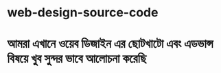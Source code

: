 # web-design-source-code
<h1>আমরা এখানে ওয়েব ডিজাইন এর ছোটখাটো এবং এডভান্স বিষয়ে খুব সুন্দর ভাবে আলোচনা করেছি</h1>

